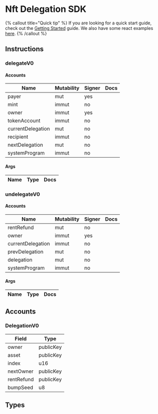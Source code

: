 # Nft Delegation SDK

{% callout title="Quick tip" %}
If you are looking for a quick start guide, check out the [Getting Started](/docs/learn/getting_started) guide. We also have some react examples [here](/docs/learn/react).
{% /callout %}

## Instructions

### delegateV0

#### Accounts

| Name              | Mutability | Signer | Docs |
| ----------------- | ---------- | ------ | ---- |
| payer             | mut        | yes    |      |
| mint              | immut      | no     |      |
| owner             | immut      | yes    |      |
| tokenAccount      | immut      | no     |      |
| currentDelegation | mut        | no     |      |
| recipient         | immut      | no     |      |
| nextDelegation    | mut        | no     |      |
| systemProgram     | immut      | no     |      |

#### Args

| Name | Type | Docs |
| ---- | ---- | ---- |

### undelegateV0

#### Accounts

| Name              | Mutability | Signer | Docs |
| ----------------- | ---------- | ------ | ---- |
| rentRefund        | mut        | no     |      |
| owner             | immut      | yes    |      |
| currentDelegation | immut      | no     |      |
| prevDelegation    | mut        | no     |      |
| delegation        | mut        | no     |      |
| systemProgram     | immut      | no     |      |

#### Args

| Name | Type | Docs |
| ---- | ---- | ---- |

## Accounts

### DelegationV0

| Field      | Type      |
| ---------- | --------- |
| owner      | publicKey |
| asset      | publicKey |
| index      | u16       |
| nextOwner  | publicKey |
| rentRefund | publicKey |
| bumpSeed   | u8        |

## Types
